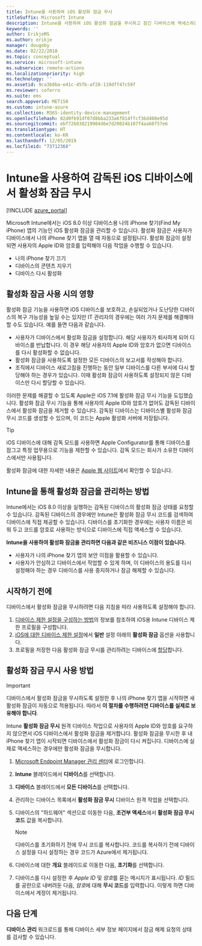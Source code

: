 ```yaml
---
title: Intune을 사용하여 iOS 활성화 잠금 무시
titleSuffix: Microsoft Intune
description: Intune을 사용하여 iOS 활성화 잠금을 무시하고 잠긴 디바이스에 액세스하는 방법을 알아봅니다.
keywords: ''
author: ErikjeMS
ms.author: erikje
manager: dougeby
ms.date: 02/22/2018
ms.topic: conceptual
ms.service: microsoft-intune
ms.subservice: remote-actions
ms.localizationpriority: high
ms.technology: ''
ms.assetid: 9ca3b0ba-e41c-45fb-af28-119dff47c59f
ms.reviewer: coferro
ms.suite: ems
search.appverid: MET150
ms.custom: intune-azure
ms.collection: M365-identity-device-management
ms.openlocfilehash: 02d0fb91df07d8bba233a6f814ffcf36d408e95d
ms.sourcegitcommit: ebf72b038219904d6e7d20024b107f4aa68f57e6
ms.translationtype: HT
ms.contentlocale: ko-KR
ms.lasthandoff: 12/05/2019
ms.locfileid: "73712368"
---
```

# <a name="bypass-activation-lock-on-supervised-ios-devices-with-intune"></a>Intune을 사용하여 감독된 iOS 디바이스에서 활성화 잠금 무시


[!INCLUDE [azure_portal](../includes/azure_portal.md)]

Microsoft Intune에서는 iOS 8.0 이상 디바이스용 나의 iPhone 찾기(Find My iPhone) 앱의 기능인 iOS 활성화 잠금을 관리할 수 있습니다. 활성화 잠금은 사용자가 디바이스에서 나의 iPhone 찾기 앱을 열 때 자동으로 설정됩니다. 활성화 잠금이 설정되면 사용자의 Apple ID와 암호를 입력해야 다음 작업을 수행할 수 있습니다.

- 나의 iPhone 찾기 끄기
- 디바이스의 콘텐츠 지우기
- 디바이스 다시 활성화

## <a name="how-activation-lock-affects-you"></a>활성화 잠금 사용 시의 영향

활성화 잠금 기능을 사용하면 iOS 디바이스를 보호하고, 손실되었거나 도난당한 디바이스의 복구 가능성을 높일 수는 있지만 IT 관리자의 경우에는 여러 가지 문제를 해결해야 할 수도 있습니다. 예를 들면 다음과 같습니다.

- 사용자가 디바이스에서 활성화 잠금을 설정합니다. 해당 사용자가 퇴사하게 되어 디바이스를 반납합니다. 이 경우 해당 사용자의 Apple ID와 암호가 없으면 디바이스를 다시 활성화할 수 없습니다.
- 활성화 잠금을 사용하도록 설정한 모든 디바이스의 보고서를 작성해야 합니다.
- 조직에서 디바이스 새로고침을 진행하는 동안 일부 디바이스를 다른 부서에 다시 할당해야 하는 경우가 있습니다. 이때 활성화 잠금이 사용하도록 설정되지 않은 디바이스만 다시 할당할 수 있습니다.

이러한 문제를 해결할 수 있도록 Apple은 iOS 7.1에 활성화 잠금 무시 기능을 도입했습니다. 활성화 잠금 무시 기능을 통해 사용자의 Apple ID와 암호가 없어도 감독된 디바이스에서 활성화 잠금을 제거할 수 있습니다. 감독된 디바이스는 디바이스별 활성화 잠금 무시 코드를 생성할 수 있으며, 이 코드는 Apple 활성화 서버에 저장됩니다.

>[!TIP]
>iOS 디바이스에 대해 감독 모드를 사용하면 Apple Configurator를 통해 디바이스를 잠그고 특정 업무용으로 기능을 제한할 수 있습니다. 감독 모드는 회사가 소유한 디바이스에서만 사용됩니다.

활성화 잠금에 대한 자세한 내용은 [Apple 웹 사이트](https://support.apple.com/HT201365)에서 확인할 수 있습니다.

## <a name="how-intune-helps-you-manage-activation-lock"></a>Intune을 통해 활성화 잠금을 관리하는 방법
Intune에서는 iOS 8.0 이상을 실행하는 감독된 디바이스의 활성화 잠금 상태를 요청할 수 있습니다. 감독된 디바이스의 경우에만 Intune은 활성화 잠금 무시 코드를 검색하여 디바이스에 직접 제공할 수 있습니다. 디바이스를 초기화한 경우에는 사용자 이름은 비워 두고 코드를 암호로 사용하는 방식으로 디바이스에 직접 액세스할 수 있습니다.

**Intune을 사용하여 활성화 잠금을 관리하면 다음과 같은 비즈니스 이점이 있습니다.**

- 사용자가 나의 iPhone 찾기 앱의 보안 이점을 활용할 수 있습니다.
- 사용자가 안심하고 디바이스에서 작업할 수 있게 하며, 이 디바이스의 용도를 다시 설정해야 하는 경우 디바이스를 사용 중지하거나 잠금 해제할 수 있습니다.

## <a name="before-you-start"></a>시작하기 전에
디바이스에서 활성화 잠금을 무시하려면 다음 지침을 따라 사용하도록 설정해야 합니다.

1. [디바이스 제한 설정을 구성하는 방법](/intune-azure/configure-devices/how-to-configure-device-restrictions)의 정보를 참조하여 iOS용 Intune 디바이스 제한 프로필을 구성합니다.
2. [iOS에 대한 디바이스 제한 설정](../configuration/device-restrictions-ios.md)에서 **일반** 설정 아래의 **활성화 잠금** 옵션을 사용합니다.
3. 프로필을 저장한 다음 활성화 잠금 무시를 관리하려는 디바이스에 [할당](../configuration/device-profile-assign.md)합니다.


## <a name="how-to-use-activation-lock-bypass"></a>활성화 잠금 무시 사용 방법

>[!IMPORTANT]
>디바이스에서 활성화 잠금을 무시하도록 설정한 후 나의 iPhone 찾기 앱을 시작하면 새 활성화 잠금이 자동으로 적용됩니다. 따라서 **이 절차를 수행하려면 디바이스를 실제로 보유해야 합니다**.

Intune **활성화 잠금 무시** 원격 디바이스 작업으로 사용자의 Apple ID와 암호를 요구하지 않으면서 iOS 디바이스에서 활성화 잠금을 제거합니다. 활성화 잠금을 무시한 후 내 iPhone 찾기 앱이 시작되면 디바이스에서 활성화 잠금이 다시 켜집니다. 디바이스에 실제로 액세스하는 경우에만 활성화 잠금을 무시합니다.

1. [Microsoft Endpoint Manager 관리 센터](https://go.microsoft.com/fwlink/?linkid=2109431)에 로그인합니다.
3. **Intune** 블레이드에서 **디바이스**를 선택합니다.
4. **디바이스** 블레이드에서 **모든 디바이스**를 선택합니다.
5. 관리하는 디바이스 목록에서 **활성화 잠금 무시** 디바이스 원격 작업을 선택합니다.
6. 디바이스의 "하드웨어" 섹션으로 이동한 다음, **조건부 액세스**에서 **활성화 잠금 무시 코드** 값을 복사합니다.

    >[!NOTE]
    >디바이스를 초기화하기 전에 무시 코드를 복사합니다. 코드를 복사하기 전에 디바이스 설정을 다시 설정하는 경우 코드가 Azure에서 제거됩니다.

7. 디바이스에 대한 **개요** 블레이드로 이동한 다음, **초기화**를 선택합니다.
8. 디바이스를 다시 설정한 후 *Apple ID* 및 *암호*를 묻는 메시지가 표시됩니다. *ID* 필드를 공란으로 내버려둔 다음, *암호*에 대해 **무시 코드**를 입력합니다. 이렇게 하면 디바이스에서 계정이 제거됩니다. 


## <a name="next-steps"></a>다음 단계

**디바이스 관리** 워크로드를 통해 디바이스 세부 정보 페이지에서 잠금 해제 요청의 상태를 검사할 수 있습니다.
